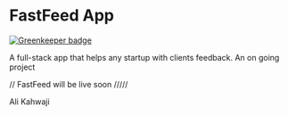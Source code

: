 # FastFeed App

[![Greenkeeper badge](https://badges.greenkeeper.io/alikahwaji/FastFeed-App.svg)](https://greenkeeper.io/)

A full-stack app that helps any startup with clients feedback.
An on going project

// FastFeed will be live soon /////

Ali Kahwaji 
